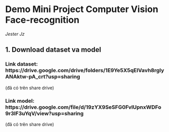 <h1> Demo Mini Project Computer Vision Face-recognition</h1>
<i>Jester Jz</i>

<h2>1. Download dataset va model</h2>

<h3>Link dataset: https://drive.google.com/drive/folders/1E9Ye5X5qEIVavh8rglyANAktw-pA_crt?usp=sharing</h3>
<p>(đã có trên share drive)</p>

<h3>Link model: https://drive.google.com/file/d/19zYX9SeSFG0FvlUpnxWDFo9r3lF3uYqV/view?usp=sharing</h3>
<p>(đã có trên share drive)</p>
